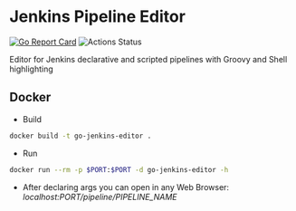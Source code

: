 # Jenkins Pipeline Editor

[![Go Report Card](https://goreportcard.com/badge/github.com/MGSousa/go-jenkins-editor)](https://goreportcard.com/report/github.com/MGSousa/go-jenkins-editor)
![Actions Status](https://github.com/MGSousa/go-jenkins-editor/workflows/Release/badge.svg)

Editor for Jenkins declarative and scripted pipelines with Groovy and Shell highlighting

## Docker
 - Build
```sh
docker build -t go-jenkins-editor . 
```

 - Run
```sh
docker run --rm -p $PORT:$PORT -d go-jenkins-editor -h
```

 - After declaring args you can open in any Web Browser: *localhost:$PORT/pipeline/$PIPELINE_NAME*